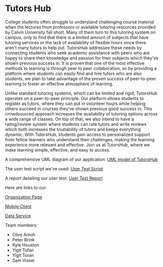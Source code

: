 # Tutors Hub
College students often struggle to understand challenging course material when the lectures from professors or available tutoring resources provided by Calvin University fall short. Many of them turn to this tutoring system on campus, only to find that there is a limited amount of subjects that have tutoring services or the lack of availability of flexible hours since there aren't many tutors to help out. TutorsHub addresses these needs by connecting students who seek academic assistance with peers who are happy to share their knowledge and passion for their subjects which they've shown previous success in. It is proven that one of the most effective methods to learning is through peer to peer collaboration, so by providing a platform where students can easily find and hire tutors who are also students, we plan to take advantage of the proven success of peer-to-peer learning to foster an effective atmosphere of learning.

Unlike standard tutoring systems, which can be limited and rigid, TutorsHub operates on a peer-to-peer principle. Our platform allows students to register as tutors, where they can put in volunteer hours  while helping others succeed in courses they’ve shown previous good success in. This crowdsourced approach increases the availability of tutoring options across a wide range of classes. On top of that, we also intend to have a rating/review system where students can rate tutors and write reviews which both increases the trustability of tutors and keeps everything dynamic. With TutorsHub, students gain access to personalized support from fellow learners who understand their challenges, making the learning experience more relevant and effective.
Join us at TutorsHub, where we make learning simple, effective, and easy to access.

A comprehensive UML diagram of our application: [UML model of TutorsHub](https://raw.githubusercontent.com/calvin-cs262-fall2024-teamH/Project/main/UML.jpeg)

The user test script we've used: [User Test Script](https://github.com/calvin-cs262-fall2024-teamH/Project/blob/main/TutorsHub%20User%20Test%20Script.pdf)

A report detailing our user test: [User Test Report](https://github.com/calvin-cs262-fall2024-teamH/Project/blob/main/Tutorts%20Hub%20User%20Test%20Report.pdf)

Here are links to our:

[Organization Page](https://github.com/calvin-cs262-fall2024-teamH)

[Mobile Client](https://github.com/calvin-cs262-fall2024-teamH/Client)

[Data Service](https://github.com/calvin-cs262-fall2024-teamH/Service)

Team members:
- Clive Amoh
- Peter Brink
- Kyle Houston
- Yigit Tufan
- Yigit Turan
- Sam Visser


